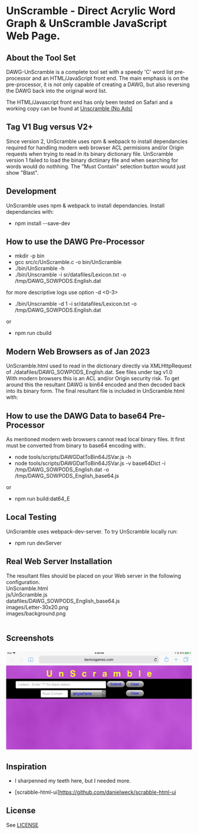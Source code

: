 # UnScramble - Direct Acrylic Word Graph & UnScramble JavaScript Web Page.



About the Tool Set
---------------------
DAWG-UnScramble is a complete tool set with a speedy 'C' word list pre-processor and an HTML/JavaScript front end.  The main emphasis is on the pre-processor, it is not only capable of creating a DAWG, but also reversing the DAWG back into the original word list.

The HTML/Javascript front end has only been tested on Safari and a working copy can be found at <a href="http://www.benicegames.com/Tools/UnScramble/UnScramble.html">Unscramble (No Ads) </a>

Tag V1 Bug versus V2+
----------------------
Since version 2, UnScramble uses npm & webpack to install dependancies required for handling modern web browser ACL permisions and/or Origin requests when trying to read in its binary dictionary file. UnScramble version 1 failed to load the binary dictiinary file and when searching for words would do nothhing. The "Must Contain" selection button would just show "Blast".

Development
-----------
 UnScramble uses npm & webpack to install dependancies. Install dependancies with:

* npm install --save-dev

How to use the DAWG Pre-Processor
---------------------------------
* mkdir -p bin
* gcc src/c/UnScramble.c -o bin/UnScramble
* ./bin/UnScramble -h
* ./bin/Unscramble -i sr/datafiles/Lexicon.txt -o /tmp/DAWG_SOWPODS.English.dat

for more descriptive logs use option -d <0-3>
* ./bin/Unscramble -d 1 -i sr/datafiles/Lexicon.txt -o /tmp/DAWG_SOWPODS.English.dat

or

* npm run cbuild

Modern Web Browsers as of Jan 2023
----------------------------------
UnScramble.html used to read in the dictionary directly via
XMLHttpRequest of ./datafiles/DAWG_SOWPODS_English.dat. See files under tag v1.0<BR>
With modern browsers this is an ACL and/or Origin security risk. To get around this the resultant DAWG is bin64 encoded and then decoded back into its binary form. The final resultant file is included in UnScramble.html with:

  <SCRIPT  SRC="datafiles/DAWG_SOWPODS_English_base64.js"></SCRIPT>

How to use the DAWG Data to base64 Pre-Processor
-------------------------------------------------
As mentioned modern web browsers cannot read local binary files. It first must be
converted from binary to base64 encoding with:.

* node tools/scripts/DAWGDatToBin64JSVar.js -h
* node tools/scripts/DAWGDatToBin64JSVar.js -v base64Dict -i /tmp/DAWG_SOWPODS_English.dat -o /tmp/DAWG_SOWPODS_English_base64.js

or

* npm run build:dat64_E

Local Testing
-------------
UnScramble uses webpack-dev-server. To try UnScramble locally run:

* npm run devServer

Real Web Server Installation
-----------------------------
The resultant files should be placed on your Web server in the following configuration.
<BR>
UnScramble.html<BR>
js/UnScramble.js<BR>
datafiles/DAWG_SOWPODS_English_base64.js<BR>
images/Letter-30x20.png<BR>
images/background.png<BR>
<BR>

## Screenshots


<h3 align="center">
  <img src="https://github.com/ztalbot2000/DAWG-UnScramble/raw/master/screenshots/UnScramble.jpg">
</h3>

Inspiration
-----------
- I sharpenned my teeth here, but I needed more.
* [scrabble-html-ui]https://github.com/danielweck/scrabble-html-ui<BR>


License
-------

See [LICENSE](LICENSE)



